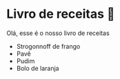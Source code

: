 # Livro de receitas :cookie:

Olá, esse é o nosso livro de receitas

- Strogonnoff de frango
- Pavê
- Pudim
- Bolo de laranja